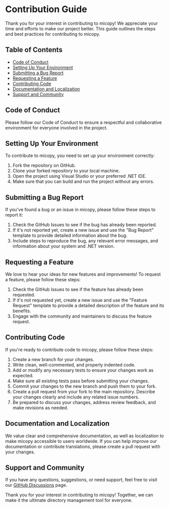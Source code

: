 # Contribution Guide

Thank you for your interest in contributing to micopy! We appreciate your time and efforts to make our project better. This guide outlines the steps and best practices for contributing to micopy.

## Table of Contents

- [Code of Conduct](#code-of-conduct)
- [Setting Up Your Environment](#setting-up-your-environment)
- [Submitting a Bug Report](#Submitting-a-Bug-Report)
- [Requesting a Feature](#Requesting-a-Feature)
- [Contributing Code](#Contributing-Code)
- [Documentation and Localization](#Documentation-and-Localization)
- [Support and Community](#Support-and-Community)

## Code of Conduct

Please follow our Code of Conduct to ensure a respectful and collaborative environment for everyone involved in the project.

## Setting Up Your Environment
To contribute to micopy, you need to set up your environment correctly:

1. Fork the repository on GitHub.
1. Clone your forked repository to your local machine.
1. Open the project using Visual Studio or your preferred .NET IDE.
1. Make sure that you can build and run the project without any errors.

## Submitting a Bug Report

If you've found a bug or an issue in micopy, please follow these steps to report it:

1. Check the GitHub Issues to see if the bug has already been reported.
1. If it's not reported yet, create a new issue and use the "Bug Report" template to provide detailed information about the bug.
1. Include steps to reproduce the bug, any relevant error messages, and information about your system and .NET version.

## Requesting a Feature

We love to hear your ideas for new features and improvements! To request a feature, please follow these steps:

1. Check the GitHub Issues to see if the feature has already been requested.
1. If it's not requested yet, create a new issue and use the "Feature Request" template to provide a detailed description of the feature and its benefits.
1. Engage with the community and maintainers to discuss the feature request.

## Contributing Code

If you're ready to contribute code to micopy, please follow these steps:

1. Create a new branch for your changes.
1. Write clean, well-commented, and properly indented code.
1. Add or modify any necessary tests to ensure your changes work as expected.
1. Make sure all existing tests pass before submitting your changes.
1. Commit your changes to the new branch and push them to your fork.
1. Create a pull request from your fork to the main repository. Describe your changes clearly and include any related issue numbers.
1. Be prepared to discuss your changes, address review feedback, and make revisions as needed.

## Documentation and Localization

We value clear and comprehensive documentation, as well as localization to make micopy accessible to users worldwide. If you can help improve our documentation or contribute translations, please create a pull request with your changes.

## Support and Community

If you have any questions, suggestions, or need support, feel free to visit our [GitHub Discussions](https://github.com/anmalkov/micopy/discussions) page.

Thank you for your interest in contributing to micopy! Together, we can make it the ultimate directory management tool for everyone.
